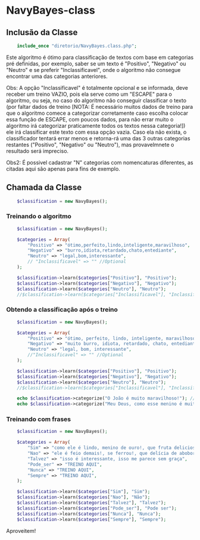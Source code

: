 # NavyBayes-class

## Inclusão da Classe

```php
    include_once "diretorio/NavyBayes.class.php";
```

Este algoritmo é ótimo para classificação de textos com base em categorias pré definidas, por exemplo, saber se um texto é "Positivo", "Negativo" ou "Neutro" e se preferir "Inclassificavel", onde o algoritmo não consegue encontrar uma das categorias anteriores.

Obs: A opção "Inclassificavel" é totalmente opcional e se informada, deve receber um treino VAZIO, pois ela serve como um "ESCAPE" para o algoritmo, ou seja, no caso do algoritmo não conseguir classificar o texto (por faltar dados de treino [NOTA: É necessário muitos dados de treino para que o algoritmo comece a categorizar corretamente caso escolha colocar essa função de ESCAPE, com poucos dados, para não errar muito o algoritmo irá categorizar praticamente todos os textos nessa categoria!]) ele irá classificar este texto com essa opção vazia. Caso ela não exista, o classificador tentará errar menos e retorna-rá uma das 3 outras categorias restantes ("Positivo", "Negativo" ou "Neutro"), mas provavelmnete o resultado será impreciso.

Obs2: É possivel cadastrar "N" categorias com nomencaturas diferentes, as citadas aqui são apenas para fins de exemplo.

## Chamada da Classe

```php
    $classification = new NavyBayes();
```

### Treinando o algoritmo

```php
    $classification = new NavyBayes();

    $categories = Array(
        "Positivo" => "ótimo,perfeito,lindo,inteligente,maravilhoso",
        "Negativo" => "burro,idiota,retardado,chato,entediante",
        "Neutro" => "legal,bom,interessante",
        // "Inclassificavel" => "" //Optional
    );

    $classification->learn($categories["Positivo"], "Positivo");
    $classification->learn($categories["Negativo"], "Negativo");
    $classification->learn($categories["Neutro"], "Neutro");
    //$classification->learn($categories["Inclassificavel"], "Inclassificavel"); //Optional

```

### Obtendo a classificação após o treino

```php
    $classification = new NavyBayes();

    $categories = Array(
        "Positivo" => "ótimo, perfeito, lindo, inteligente, maravilhoso",
        "Negativo" => "muito burro, idiota, retardado, chato, entediante",
        "Neutro" => "legal, bom, interessante",
        //"Inclassificavel" => "" //Optional
    );

    $classification->learn($categories["Positivo"], "Positivo");
    $classification->learn($categories["Negativo"], "Negativo");
    $classification->learn($categories["Neutro"], "Neutro");
    //$classification->learn($categories["Inclassificavel"], "Inclassificavel"); //Optional

    echo $classification->categorize("O João é muito maravilhoso!"); // Positivo
    echo $classification->categorize("Meu Deus, como esse menino é muito burro!"); // Negativo
```

### Treinando com frases

```php
    $classification = new NavyBayes();

    $categories = Array(
        "Sim" => "como ele é lindo, menino de ouro!, que fruta deliciosa",
        "Nao" => "ele é feio demais!, se ferrou!, que delícia de abobora",
        "Talvez" => "isso é interessante, isso me parece sem graça",
        "Pode_ser" => "TREINO AQUI",
        "Nunca" => "TREINO AQUI",
        "Sempre" => "TREINO AQUI",
    );

    $classification->learn($categories["Sim"], "Sim");
    $classification->learn($categories["Nao"], "Não");
    $classification->learn($categories["Talvez"], "Talvez");
    $classification->learn($categories["Pode_ser"], "Pode ser");
    $classification->learn($categories["Nunca"], "Nunca");
    $classification->learn($categories["Sempre"], "Sempre");
```

Aproveitem!

